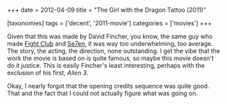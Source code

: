 +++
date = 2012-04-09
title = "The Girl with the Dragon Tattoo (2011)"

[taxonomies]
tags = ['decent', '2011-movie']
categories = ['movies']
+++

Given that this was made by David Fincher, you know, the same guy who
made [Fight Club] and [Se7en], it was way too underwhelming, too
average. The story, the acting, the direction, none outstanding. I get
the vibe that the work the movie is based on is quite famous, so maybe
this movie doesn't do it justice. This is easily Fincher's least
interesting, perhaps with the exclusion of his first, *Alien 3*.

Okay, I nearly forgot that the opening credits sequence was quite good.
That and the fact that I could not actually figure what was going on.

  [Fight Club]: http://tshepang.net/fight-club-1999
  [Se7en]: http://tshepang.net/se7en-1995
